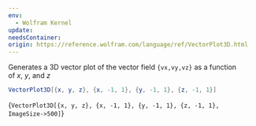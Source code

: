 ```yaml
---
env:
  - Wolfram Kernel
update: 
needsContainer: 
origin: https://reference.wolfram.com/language/ref/VectorPlot3D.html
---
```

Generates a 3D vector plot of the vector field `{vx,vy,vz}` as a function of $x$, $y$, and $z$
```mathematica
VectorPlot3D[{x, y, z}, {x, -1, 1}, {y, -1, 1}, {z, -1, 1}]
```

<Wl >{`VectorPlot3D[{x, y, z}, {x, -1, 1}, {y, -1, 1}, {z, -1, 1}, ImageSize->500]`}</Wl>

